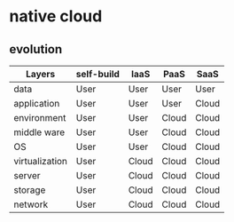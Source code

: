 # native cloud

## evolution

| Layers | self-build | IaaS | PaaS | SaaS |
| ------ | ---------- | ---- | ---- | ---- |
| data | User | User | User | User |
| application | User | User | User | Cloud |
| environment | User | User | Cloud | Cloud |
| middle ware | User | User | Cloud | Cloud |
| OS | User | User | Cloud | Cloud |
| virtualization | User | Cloud | Cloud | Cloud |
| server | User | Cloud | Cloud | Cloud |
| storage | User | Cloud | Cloud | Cloud |
| network | User | Cloud | Cloud | Cloud |


